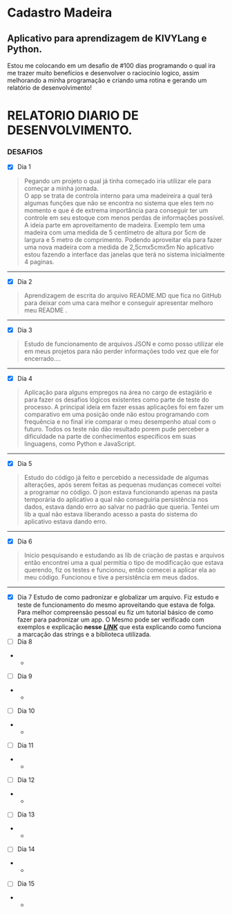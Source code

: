 # Cadastro Madeira

## Aplicativo para aprendizagem de KIVYLang e Python.
Estou me colocando em um desafio de #100 dias programando o qual ira me trazer muito benefícios e desenvolver o raciocínio logico, assim melhorando a minha programação e criando uma rotina e gerando um relatório de desenvolvimento!

RELATORIO DIARIO DE DESENVOLVIMENTO.
=======
### DESAFIOS

 - [X] Dia 1
> Pegando um projeto o qual já tinha começado iria utilizar ele para
> começar a minha jornada.<br> O app se trata de controla interno para
> uma madeireira a qual terá algumas funções que não se encontra no
> sistema que eles tem no momento e que é de extrema importância para
> conseguir ter um controle em seu estoque com menos perdas de
> informações possível. 		A ideia parte em aproveitamento de madeira.
> Exemplo tem uma madeira com uma medida de 5 centímetro de altura por
> 5cm de largura e 5 metro de comprimento. Podendo aproveitar ela para
> fazer uma nova madeira com a medida de 2,5cmx5cmx5m 			 No aplicativo
> estou fazendo a interface das janelas que terá no sistema inicialmente
> 4 paginas.
----
 - [X] Dia 2
 > Aprendizagem de escrita do arquivo README.MD que fica no GitHub para
> deixar com uma cara melhor e conseguir apresentar melhoro meu README .
----
  - [X] Dia 3
>   Estudo de funcionamento de arquivos JSON e como posso utilizar ele
> em meus projetos para não perder informações todo vez que ele for
> encerrado....
 ----
 - [X] Dia 4
>  Aplicação para alguns empregos na área no cargo de estagiário e para
> fazer os desafios lógicos existentes como parte de teste do processo.
> A principal ideia em fazer essas aplicações foi em fazer um
> comparativo em uma posição onde não estou programando com frequência e
> no final irie comparar o meu desempenho atual com o futuro. Todos os
> teste não dão resultado porem pude perceber a dificuldade na parte de
> conhecimentos específicos em suas linguagens, como Python e
> JavaScript.
----
 - [X] Dia 5
> Estudo do código já feito e percebido a necessidade de algumas
> alterações, após serem feitas as pequenas mudanças comecei voltei a
> programar no código. O json estava funcionando apenas na pasta
> temporária do aplicativo a qual não conseguiria persistência nos
> dados, estava dando erro ao salvar no padrão que queria. Tentei um lib
> a qual não estava liberando acesso a pasta do sistema do aplicativo
> estava dando erro.
----
 - [X] Dia 6
> Inicio pesquisando e estudando as lib de criação de pastas e arquivos
> então encontrei uma a qual permitia o tipo de modificação que estava
> querendo, fiz os testes e funcionou, então comecei a aplicar ela ao
> meu código. Funcionou e tive a persistência em meus dados.
----
- [X] Dia 7
Estudo de como padronizar e globalizar um arquivo. 
Fiz estudo e teste de funcionamento do mesmo aproveitando que estava de folga.
Para melhor compreensão pessoal eu fiz um tutorial básico de como fazer para padronizar um app. O Mesmo pode ser verificado com exemplos e explicação **nesse** [***LINK***](https://github.com/zPASP/internacionalizacao) que esta explicando como funciona a marcação das strings e a biblioteca utilizada.
 - [ ] Dia 8
		
 - 
	 - 
 - [ ] Dia 9
		
 - 
	 - 
- [ ] Dia 10
		
 - 
	 - 
 - [ ] Dia 11
		
 - 
	 - 
 - [ ] Dia 12
		
 - 
	 - 
- [ ] Dia 13
		
 - 
	 - 
 - [ ] Dia 14
		
 - 
	 - 
 - [ ] Dia 15
		
 - 
	 - 
